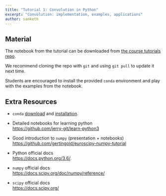 ```yaml
---
title: "Tutorial 1: Convolution in Python"
excerpt: "Convolution: implementation, examples, applications"
author: sanketh
---
```


## Material

The notebook from the tutorial can be downloaded from
[the course tutorials repo](https://github.com/vistalab-technion/cs236860-tutorials).

We recommend cloning the repo with `git` and using `git pull` to update it next
time.

Students are encouraged to install the provided `conda` environment and play
with the examples from the notebook.

## Extra Resources

- `conda` [download](https://conda.io/miniconda.html) and
  [installation](https://conda.io/docs/user-guide/install/index.html).

- Detailed notebooks for learning python<br>
  <https://github.com/jerry-git/learn-python3>

- Good introduction to `numpy` (presentation + notebooks)<br>
  <https://github.com/gertingold/euroscipy-numpy-tutorial>

- Python official docs<br>
  <https://docs.python.org/3.6/>.

- `numpy` official docs<br>
  <https://docs.scipy.org/doc/numpy/reference/>

- `scipy` official docs<br>
  <https://docs.scipy.org/>